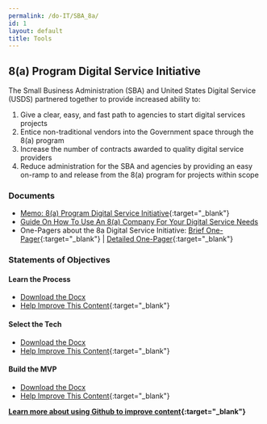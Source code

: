 ```yaml
---
permalink: /do-IT/SBA_8a/
id: 1
layout: default
title: Tools
---
```


## 8(a) Program Digital Service Initiative 

The Small Business Administration (SBA) and United States Digital Service (USDS) partnered together to provide increased ability to:

1.	Give a clear, easy, and fast path to agencies to start digital services projects
2.	Entice non-traditional vendors into the Government space through the 8(a) program
3.	Increase the number of contracts awarded to quality digital service providers
4.	Reduce administration for the SBA and agencies by providing an easy on-ramp to and release from the 8(a) program for projects within scope

### Documents
* [Memo: 8(a) Program Digital Service Initiative](https://techfarhub.cio.gov/assets/files/8aSBA_USDSMemo.pdf){:target="_blank"}
* [Guide On How To Use An 8(a) Company For Your Digital Service Needs](https://techfarhub.cio.gov/discover-IT/how_to_8a/)
* One-Pagers about the 8a Digital Service Initiative: [Brief One-Pager](https://techfarhub.cio.gov/assets/files/USDS-SBA8a_Brief.pdf){:target="_blank"} | [Detailed One-Pager](https://techfarhub.cio.gov/assets/files/USDS-SBA8a_Detailed.pdf){:target="_blank"}

### Statements of Objectives

#### Learn the Process
  * [Download the Docx](https://techfarhub.cio.gov/assets/files/USDS-LearnTheProcessSOO.docx)
  * [Help Improve This Content](https://github.com/usds/techfar-hub/blob/master/sba-docs/learn_the_processSOO.md){:target="_blank"}
 
#### Select the Tech
  * [Download the Docx](https://techfarhub.cio.gov/assets/files/USDS-SelectYourTechSOO.docx)
  * [Help Improve This Content](https://github.com/usds/techfar-hub/blob/master/sba-docs/select_your_tech.md){:target="_blank"}
  
#### Build the MVP
  * [Download the Docx](https://techfarhub.cio.gov/assets/files/USDS-BuildAnMVP_SOO.docx)
  * [Help Improve This Content](https://github.com/usds/techfar-hub/blob/master/sba-docs/build_MVP.md){:target="_blank"}

**[Learn more about using Github to improve content](https://github.com/usds/techfar-hub/blob/master/README.md){:target="_blank"}**
